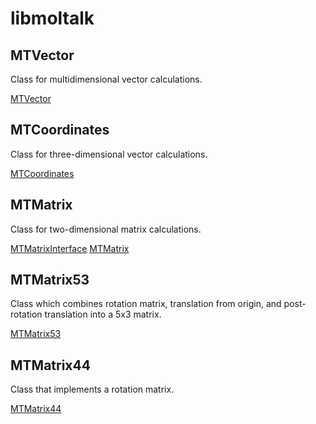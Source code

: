
# libmoltalk

## MTVector

Class for multidimensional vector calculations.

[MTVector](MTVector.hpp.md)

## MTCoordinates

Class for three-dimensional vector calculations.

[MTCoordinates](MTCoordinates.hpp.md)

## MTMatrix

Class for two-dimensional matrix calculations.

[MTMatrixInterface](MTMatrixInterface.hpp.md)
[MTMatrix](MTMatrix.hpp.md)

## MTMatrix53

Class which combines rotation matrix, translation from origin,
and post-rotation translation into a 5x3 matrix.

[MTMatrix53](MTMatrix53.hpp.md)

## MTMatrix44

Class that implements a rotation matrix.

[MTMatrix44](MTMatrix44.hpp.md)



